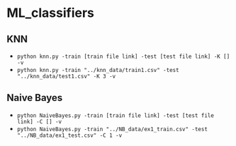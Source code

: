 # ML_classifiers

## KNN
- ` python knn.py -train [train file link] -test [test file link] -K [] -v `
- ` python knn.py -train "../knn_data/train1.csv" -test "../knn_data/test1.csv" -K 3 -v `
## Naive Bayes
- `python NaiveBayes.py -train [train file link] -test [test file link] -C [] -v`
- `python NaiveBayes.py -train "../NB_data/ex1_train.csv" -test "../NB_data/ex1_test.csv" -C 1 -v  `
